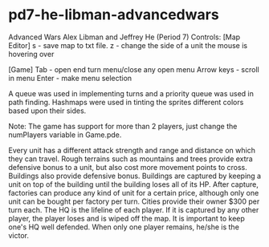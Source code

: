 pd7-he-libman-advancedwars
==========================

Advanced Wars
Alex Libman and Jeffrey He (Period 7)
Controls:
[Map Editor]
s - save map to txt file.
z - change the side of a unit the mouse is hovering over

[Game]
Tab - open end turn menu/close any open menu
Arrow keys - scroll in menu
Enter - make menu selection

A queue was used in implementing turns and a priority queue was used in path finding. 
Hashmaps were used in tinting the sprites different colors based upon their sides. 

Note: The game has support for more than 2 players, just change the numPlayers variable in Game.pde.

Every unit has a different attack strength and range and distance on which they can travel.
Rough terrains such as mountains and trees provide extra defensive bonus to a unit, but also cost
more movement points to cross. Buildings also provide defensive bonus.
Buildings are captured by keeping a unit on top of the building until the building loses all of its HP.
After capture, factories can produce any kind of unit for a certain price, although only one unit
can be bought per factory per turn. Cities provide their owner $300 per turn each. The HQ is the lifeline
of each player. If it is captured by any other player, the player loses and is wiped off the map. It is 
important to keep one's HQ well defended. When only one player remains, he/she is the victor. 
